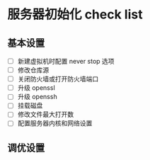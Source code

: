 # 服务器初始化 check list

## 基本设置

- [ ] 新建虚拟机时配置 never stop 选项
- [ ] 修改仓库源
- [ ] 关闭防火墙或打开防火墙端口
- [ ] 升级 openssl
- [ ] 升级 openssh
- [ ] 挂载磁盘
- [ ] 修改文件最大打开数
- [ ] 配置服务器内核和网络设置

## 调优设置


